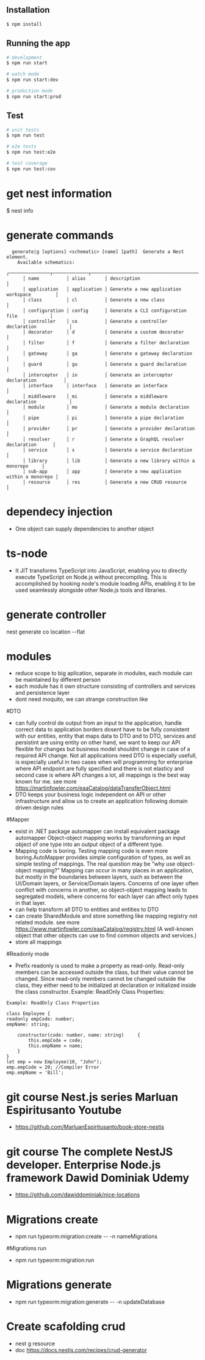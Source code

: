 

## Installation

```bash
$ npm install
```

## Running the app

```bash
# development
$ npm run start

# watch mode
$ npm run start:dev

# production mode
$ npm run start:prod
```

## Test

```bash
# unit tests
$ npm run test

# e2e tests
$ npm run test:e2e

# test coverage
$ npm run test:cov
```
# get nest information
$ nest info

# generate commands
```
  generate|g [options] <schematic> [name] [path]  Generate a Nest element.
    Available schematics:
      ┌───────────────┬─────────────┬──────────────────────────────────────────────┐
      │ name          │ alias       │ description                                  │
      │ application   │ application │ Generate a new application workspace         │
      │ class         │ cl          │ Generate a new class                         │
      │ configuration │ config      │ Generate a CLI configuration file            │
      │ controller    │ co          │ Generate a controller declaration            │
      │ decorator     │ d           │ Generate a custom decorator                  │
      │ filter        │ f           │ Generate a filter declaration                │
      │ gateway       │ ga          │ Generate a gateway declaration               │
      │ guard         │ gu          │ Generate a guard declaration                 │
      │ interceptor   │ in          │ Generate an interceptor declaration          │
      │ interface     │ interface   │ Generate an interface                        │
      │ middleware    │ mi          │ Generate a middleware declaration            │
      │ module        │ mo          │ Generate a module declaration                │
      │ pipe          │ pi          │ Generate a pipe declaration                  │
      │ provider      │ pr          │ Generate a provider declaration              │
      │ resolver      │ r           │ Generate a GraphQL resolver declaration      │
      │ service       │ s           │ Generate a service declaration               │
      │ library       │ lib         │ Generate a new library within a monorepo     │
      │ sub-app       │ app         │ Generate a new application within a monorepo │
      │ resource      │ res         │ Generate a new CRUD resource                 │
```

# dependecy injection
- One object  can supply dependencies to another object

# ts-node
- It JIT transforms TypeScript into JavaScript, enabling 
you to directly execute TypeScript on Node.js without precompiling.
This is accomplished by hooking node's module loading APIs, 
enabling it to be used seamlessly alongside other Node.js tools and libraries.
  
# generate controller
nest generate co location --flat

# modules

- reduce scope to big aplication, separate in modules, each module can be maintained by different person
- each module has it own structure consisting of controllers and services and persistence layer
- dont need moquito, we can strange construction like

#DTO 
- can fully control de output from an input to the application, handle correct data to application borders
  dosent have to be fully consistent with our entities, entity that maps data to DTO and to DTO, services and persistint 
  are using entity on other hand, we want to keep our API flexible for changes but business model shouldnt change in case of 
  a required API change.
  Not all applications need DTO is especially usefull, is especially useful in two cases when will programming for enterprise 
  where API endpoint are fully specified and there is not elasticy and second case is where API changes a lot, all mappings is 
  the best way known for me. see more https://martinfowler.com/eaaCatalog/dataTransferObject.html
- DTO keeps your business logic independent on API or other infrastructure and allow us to create an application following
  domain driven design rules
  
#Mapper
- exist  in .NET package automapper can install equivalent package automapper
  Object-object mapping works by transforming an input object of one type into an output 
  object of a different type.
- Mapping code is boring. Testing mapping code is even more boring.AutoMapper provides simple configuration of types, 
  as well as simple testing of mappings. The real question may be “why use object-object mapping?” Mapping can occur 
  in many places in an application, but mostly in the boundaries between layers, such as between the UI/Domain layers, 
  or Service/Domain layers. Concerns of one layer often conflict with concerns in another, so object-object mapping 
  leads to segregated models, where concerns for each layer can affect only types in that layer.
- can help transform all DTO to entities and entities to DTO   
- can create SharedModule and store something like mapping registry not related module. 
  see more https://www.martinfowler.com/eaaCatalog/registry.html (A well-known object that other objects can use to
  find common objects and services.)
- store all mappings

#Readonly mode
- Prefix readonly is used to make a property as read-only. Read-only members can be accessed outside the class, but their value cannot be changed. Since read-only members cannot be changed outside the class, they either need to be initialized at declaration or initialized inside the class constructor.
  Example: ReadOnly Class Properties:
```
Example: ReadOnly Class Properties

class Employee {
readonly empCode: number;
empName: string;

    constructor(code: number, name: string)     {
        this.empCode = code;
        this.empName = name;
    }
}
let emp = new Employee(10, "John");
emp.empCode = 20; //Compiler Error
emp.empName = 'Bill'; 
```
# git course Nest.js series  Marluan Espiritusanto Youtube

- https://github.com/MarluanEspiritusanto/book-store-nestjs

# git course The complete NestJS developer. Enterprise Node.js framework Dawid Dominiak Udemy 

- https://github.com/dawiddominiak/nice-locations

# Migrations create

- npm run typeorm:migration:create -- -n nameMigrations

#Migrations run
- npm run typeorm:migration:run

# Migrations generate

- npm run typeorm:migration:generate -- -n updateDatabase

# Create scafolding crud

- nest g resource
- doc https://docs.nestjs.com/recipes/crud-generator 
